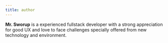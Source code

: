 ```yaml
---
title: author
---
```


**Mr. Sworup** is a experienced fullstack developer with a strong appreciation for good UX and love to face challenges specially offered from new technology and environment.
